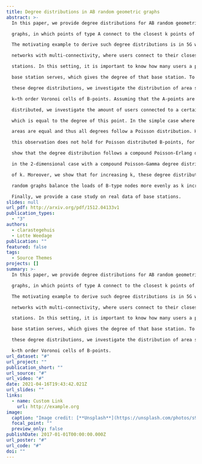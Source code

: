 ```yaml
---
title: Degree distributions in AB random geometric graphs
abstract: >-
  In this paper, we provide degree distributions for AB random geometric

  graphs, in which points of type A connect to the closest k points of type B.

  The motivating example to derive such degree distributions is in 5G wireless

  networks with multi-connectivity, where users connect to their closest k base

  stations. In this setting, it is important to know how many users a particular

  base station serves, which gives the degree of that base station. To obtain

  these degree distributions, we investigate the distribution of area sizes of the

  k−th order Voronoi cells of B-points. Assuming that the A-points are Poisson

  distributed, we investigate the amount of users connected to a certain B-point,

  which is equal to the degree of this point. In the simple case where the Bpoints are placed in an hexagonal grid, we show that all k-th order Voronoi

  areas are equal and thus all degrees follow a Poisson distribution. However,

  this observation does not hold for Poisson distributed B-points, for which we

  show that the degree distribution follows a compound Poisson-Erlang distribution in the 1-dimensional case. We then approximate the degree distribution

  in the 2-dimensional case with a compound Poisson-Gamma degree distribution and show that this one-parameter fit performs well for different values

  of k. Moreover, we show that for increasing k, these degree distributions become more concentrated around the mean. This means that k-connected AB

  random graphs balance the loads of B-type nodes more evenly as k increases.

  Finally, we provide a case study on real data of base stations.
slides: null
url_pdf: http://arxiv.org/pdf/1512.04133v1
publication_types:
  - "3"
authors:
  - clarastegehuis
  - Lotte Weedage
publication: ""
featured: false
tags:
  - Source Themes
projects: []
summary: >-
  In this paper, we provide degree distributions for AB random geometric

  graphs, in which points of type A connect to the closest k points of type B.

  The motivating example to derive such degree distributions is in 5G wireless

  networks with multi-connectivity, where users connect to their closest k base

  stations. In this setting, it is important to know how many users a particular

  base station serves, which gives the degree of that base station. To obtain

  these degree distributions, we investigate the distribution of area sizes of the

  k−th order Voronoi cells of B-points. 
url_dataset: "#"
url_project: ""
publication_short: ""
url_source: "#"
url_video: "#"
date: 2021-04-16T19:43:42.021Z
url_slides: ""
links:
  - name: Custom Link
    url: http://example.org
image:
  caption: "Image credit: [**Unsplash**](https://unsplash.com/photos/s9CC2SKySJM)"
  focal_point: ""
  preview_only: false
publishDate: 2017-01-01T00:00:00.000Z
url_poster: "#"
url_code: "#"
doi: ""
---
```


